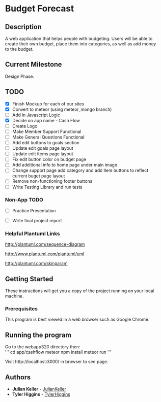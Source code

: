# Budget Forecast
## Description
A web application that helps people with budgeting.  Users will be able to create their own budget, place them into categories, as well as add money to the budget.


## Current Milestone
Design Phase.

## TODO
- [x] Finish Mockup for each of our sites
- [x] Convert to meteor (using meteor_mongo branch)
- [ ] Add in Javascript Logic
- [x] Decide on app name - Cash Flow
- [ ] Create Logo
- [ ] Make Member Support Functional
- [ ] Make General Questions Functional
- [ ] Add edit buttons to goals section
- [ ] Update edit goals page layout
- [ ] Update edit items page layout
- [ ] Fix edit button color on budget page
- [ ] Add additional info to home page under main image
- [ ] Change support page add category and add item buttons to reflect current buget page layout
- [ ] Remove non-functioning footer buttons 
- [ ] Write Testing Library and run tests

### Non-App TODO
- [ ] Practice Presentation
- [ ] Write final project report


### Helpful Plantuml Links
http://plantuml.com/sequence-diagram

http://www.plantuml.com/plantuml/uml

http://plantuml.com/skinparam

## Getting Started

These instructions will get you a copy of the project running on your local machine.

### Prerequisites

This program is best viewed in a web browser such as Google Chrome.

## Running the program

Go to the webapp320 directory then:<br/>
'''
cd app/cashflow
meteor npm install
meteor run
'''

Visit http://localhost:3000/ in browser to see page.
## Authors

* **Julian Keller**  - [JulianKeller](https://github.com/JulianKeller)
* **Tyler Higgins**  - [TylerHiggins](https://github.com/tylerhiggins)